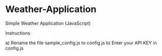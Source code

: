 # Weather-Application
Simple Weather Application (JavaScript)

Instructions

a) Rename the file sample_config.js to config.js
b) Enter your API KEY in config.js
